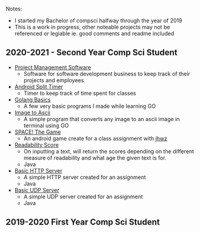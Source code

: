 Notes:
* I started my Bachelor of compsci halfway through the year of 2019
* This is a work in progress, other noteable projects may not be referenced or legiable ie. good comments and readme included

## 2020-2021 - Second Year Comp Sci Student
* [Project Management Software](https://github.com/BlaviButcher/ProjectManagementSoftware)
  * Software for software development business to keep track of their projects and employees
* [Android Split Timer](https://github.com/BlaviButcher/AndroidSplitTimer)
  * Timer to keep track of time spent for classes
* [Golang Basics](https://github.com/BlaviButcher/headfirstgo)
  * A few very basic programs I made while learning GO
* [Image to Ascii](https://github.com/BlaviButcher/imgToAscii)
  * A simple program that converts any image to an ascii image in terminal using GO 
* [SPACE! The Game](https://github.com/BlaviButcher/AndroidSpaceGame)
  * An android game create for a class assignment with [jhwz](https://github.com/jhwz)  
* [Readability Score](https://github.com/BlaviButcher/ReadabilityScore)
  * On inputting a text, will return the scores depending on the different measure of readability and what age the given text is for. 
  * Java
* [Basic HTTP Server](https://github.com/BlaviButcher/RealHTTPServer)
  * A simple HTTP server created for an assignment
  * Java
* [Basic UDP Server](https://github.com/BlaviButcher/UDP_Server)
  * A simple UDP server created for an assignment
  * Java

## 2019-2020 First Year Comp Sci Student
